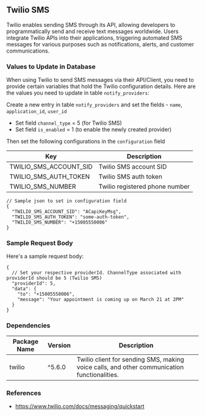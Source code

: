 ## Twilio SMS

Twilio enables sending SMS through its API, allowing developers to programmatically send and receive text messages worldwide. Users integrate Twilio APIs into their applications, triggering automated SMS messages for various purposes such as notifications, alerts, and customer communications.

### Values to Update in Database

When using Twilio to send SMS messages via their API/Client, you need to provide certain variables that hold the Twilio configuration details. Here are the values you need to update in table `notify_providers`:

Create a new entry in table `notify_providers` and set the fields - `name`, `application_id`, `user_id`

- Set field `channel_type` = 5 (for Twilio SMS)
- Set field `is_enabled` = 1 (to enable the newly created provider)

Then set the following configurations in the `configuration` field

| Key                    | Description                    |
| ---------------------- | ------------------------------ |
| TWILIO_SMS_ACCOUNT_SID | Twilio SMS account SID         |
| TWILIO_SMS_AUTH_TOKEN  | Twilio SMS auth token          |
| TWILIO_SMS_NUMBER      | Twilio registered phone number |

```jsonc
// Sample json to set in configuration field
{
  "TWILIO_SMS_ACCOUNT_SID": "ACapiKeyMsg",
  "TWILIO_SMS_AUTH_TOKEN": "some-auth-token",
  "TWILIO_SMS_NUMBER": "+15005550006"
}
```

### Sample Request Body

Here's a sample request body:

```jsonc
{
  // Set your respective providerId. ChannelType associated with providerId should be 5 (Twilio SMS)
  "providerId": 5,
  "data": {
    "to": "+15005550006",
    "message": "Your appointment is coming up on March 21 at 2PM"
  }
}
```

### Dependencies

| Package Name | Version | Description                                                                                 |
| ------------ | ------- | ------------------------------------------------------------------------------------------- |
| twilio       | ^5.6.0  | Twilio client for sending SMS, making voice calls, and other communication functionalities. |

### References

- https://www.twilio.com/docs/messaging/quickstart
